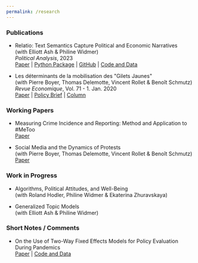 ```yaml
---
permalink: /research
---
```


### Publications

- Relatio: Text Semantics Capture Political and Economic Narratives \
(with Elliott Ash & Philine Widmer) \
*Political Analysis*, 2023 \
[Paper](https://www.cambridge.org/core/journals/political-analysis/article/relatio-text-semantics-capture-political-and-economic-narratives/E72C0482A44C9A817E381B394A73E2D6) | [Python Package](https://pypi.org/project/relatio/) | [GitHub](https://github.com/relatio-nlp/relatio/tree/relatio-v0.3) | [Code and Data](https://dataverse.harvard.edu/dataset.xhtml?persistentId=doi:10.7910/DVN/3BRWKK&faces-redirect=true)

- Les déterminants de la mobilisation des "Gilets Jaunes" \
(with Pierre Boyer, Thomas Delemotte, Vincent Rollet & Benoît Schmutz) \
*Revue Economique*, Vol. 71 - 1. Jan. 2020  \
[Paper](https://www.cairn.info/revue-economique-2020-1-page-109.htm) | [Policy Brief](https://www.lemonde.fr/idees/article/2019/11/15/entre-facebook-et-le-rond-point-la-double-originalite-du-mouvement-des-gilets-jaunes_6019218_3232.html#xtor=AL-32280270) | [Column](https://www.lemonde.fr/idees/article/2019/11/15/entre-facebook-et-le-rond-point-la-double-originalite-du-mouvement-des-gilets-jaunes_6019218_3232.html#xtor=AL-32280270)

### Working Papers

- Measuring Crime Incidence and Reporting: Method and Application to #MeToo \
[Paper](https://www.dropbox.com/s/jepq64dfauyo1t6/metoo_crime_v6.pdf?dl=0)

- Social Media and the Dynamics of Protests \
(with Pierre Boyer, Thomas Delemotte, Vincent Rollet & Benoît Schmutz) \
[Paper](https://www.cesifo.org/en/publications/2020/working-paper/social-media-and-dynamics-protests)

### Work in Progress

- Algorithms, Political Attitudes, and Well-Being \
(with Roland Hodler, Philine Widmer & Ekaterina Zhuravskaya)

- Generalized Topic Models \
(with Elliott Ash & Philine Widmer)

### Short Notes / Comments

- On the Use of Two-Way Fixed Effects Models for Policy Evaluation During Pandemics \
[Paper](https://www.dropbox.com/s/gpofsuuc369hzx6/On_the_Use_of_Two_Way_Fixed_Effects_Models_for_Policy_Evaluation_During_Pandemics.pdf?dl=0) | [Code and Data](https://gitlab.com/germain.gauthier/covid-two-way-fixed-effects.git) 
